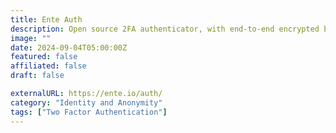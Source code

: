 ```yaml
---
title: Ente Auth
description: Open source 2FA authenticator, with end-to-end encrypted backups.
image: ""
date: 2024-09-04T05:00:00Z
featured: false
affiliated: false
draft: false

externalURL: https://ente.io/auth/
category: "Identity and Anonymity"
tags: ["Two Factor Authentication"]
---
```

